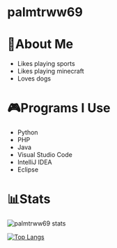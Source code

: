 # palmtrww69

# 👋About Me
- Likes playing sports
- Likes playing minecraft
- Loves dogs

# 🎮Programs I Use
- Python
- PHP
- Java
- Visual Studio Code
- IntelliJ IDEA
- Eclipse


# 📊Stats
![palmtrww69 stats](https://github-readme-stats.vercel.app/api?username=palmtrww69&count_private=true&theme=radical&layout=compact)

[![Top Langs](https://github-readme-stats.vercel.app/api/top-langs/?username=palmtrww69&theme=radical&layout=compact)](https://github.com/anuraghazra/github-readme-stats)




